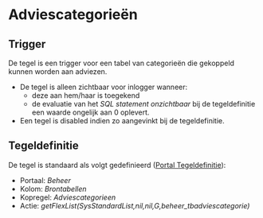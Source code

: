 # Adviescategorieën

## Trigger

De tegel is een trigger voor een tabel van categorieën die gekoppeld kunnen worden aan adviezen.

* De tegel is alleen zichtbaar voor inlogger wanneer:
  * deze aan hem/haar is toegekend
  * de evaluatie van het *SQL statement onzichtbaar* bij de tegeldefinitie een waarde ongelijk aan 0 oplevert.
* Een tegel is disabled indien zo aangevinkt bij de tegeldefinitie.

## Tegeldefinitie

De tegel is standaard als volgt gedefinieerd ([Portal Tegeldefinitie](/instellen_inrichten/portaldefinitie/portal_tegel.md)):

* Portaal: *Beheer*
* Kolom: *Brontabellen*
* Kopregel: *Adviescategorieen*
* Actie: *getFlexList(SysStandardList,nil,nil,G,beheer_tbadviescategorie)*
